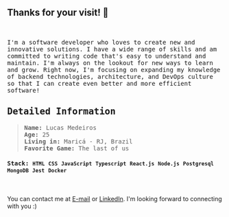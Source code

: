 ## Thanks for your visit! 👋
<br/>

<samp>

I'm a software developer who loves to create new and innovative solutions. I have a wide range of skills and am committed to writing code that's easy to understand and maintain. I'm always on the lookout for new ways to learn and grow. Right now, I'm focusing on expanding my knowledge of backend technologies, architecture, and DevOps culture so that I can create even better and more efficient software!

 
</samp>

<samp>

 ## Detailed Information

</samp>
  
  
<samp>

 > **Name:** Lucas Medeiros\
 > **Age:** 25\
 > **Living in:** Maricá - RJ, Brazil\
 > **Favorite Game:** The last of us

 #### **Stack:** `HTML` `CSS` `JavaScript` `Typescript` `React.js` `Node.js` `Postgresql` `MongoDB` `Jest` `Docker`

</samp>

<br/>

You can contact me at [E-mail](mailto:lucaasmedeiros7@gmail.com) or [LinkedIn](https://linkedin.com/in/lucasmedeiross).     I'm looking forward to connecting with you :)

